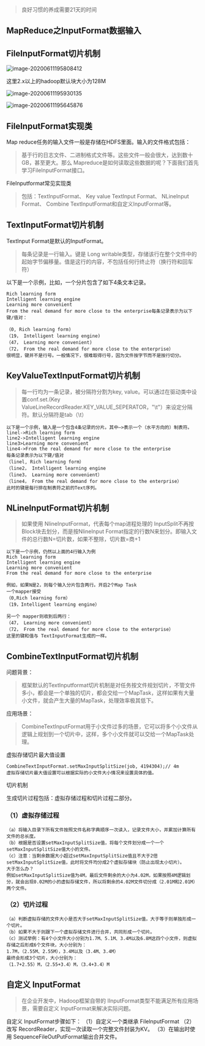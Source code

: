 > 良好习惯的养成需要21天的时间

## MapReduce之InputFormat数据输入

## FileInputFormat切片机制

![image-20200611195808412](https://gitee.com/zhutiansama/MDPictureResitory/raw/master/img/20200611195809.png)

这里2.x以上的hadoop默认块大小为128M

![image-20200611195930135](https://gitee.com/zhutiansama/MDPictureResitory/raw/master/img/20200611195931.png)



![image-20200611195645876](https://gitee.com/zhutiansama/MDPictureResitory/raw/master/img/20200611195646.png)

## FileInputFormat实现类

Map reduce任务的输入文件一般是存储在HDFS里面。输入的文件格式包括：

> 基于行的日志文件、二进制格式文件等。这些文件一般会很大，达到数十GB，甚至更大。那么 Mapreduce是如何读取这些数据的呢？下面我们首先学习FilelnputFormat接口。

FileInputformat常见实现类

> 包括：TextInputFormat、 Key value TextInput Format、 NLinelnput Format、 Combine TextInputFormat和自定义InputFormat等。

## TextlnputFormat切片机制

TextInput Format是默认的InputFormat。

> 每条记录是一行输入。键是 Long writable类型，存储该行在整个文件中的起始字节偏移量。值是这行的内容，不包括任何行终止符（换行符和回车符）

以下是一个示例，比如，一个分片包含了如下4条文本记录。

```
Rich learning form 
Intelligent learning engine
Learning more convenient 
From the real demand for more close to the enterprise每条记录表示为以下键/值对：

（0, Rich learning form)
（19， Intelligent learning engine)
（47， Learning more convenient)
（72， From the real demand for more close to the enterprise）
很明显，键并不是行号。一般情况下，很难取得行号，因为文件按字节而不是按行切分。
```

## KeyValueTextInputFormat切片机制

> 每一行均为一条记录，被分隔符分割为key, value。可以通过在驱动类中设置conf.set.(Key ValueLineRecordReader.KEY_VALUE_SEPERATOR，"\t"）来设定分隔符。默认分隔符是tab（\t）

```
以下是一个示例，输入是一个包含4条记录的分片。其中—>表示一个（水平方向的）制表符。
linel->Rich learning form 
line2->Intelligent learning engine 
line3>Learning more convenient 
line4->From the real demand for more close to the enterprise
每条记录表示为以下键/值对
（linel, Rich learning form）
（line2， Intelligent learning engine
（line3， Learning more convenient）
（line4， From the real demand for more close to the enterprise）
此时的键是每行排在制表符之前的Text序列。
```

## NLinelnputFormat切片机制

> 如果使用 NlineInputFormat，代表每个map进程处理的 InputSplit不再按Block块去划分，而是按Nlinelnput Format指定的行数N来划分。即输入文件的总行数N=切片数，如果不整除，切片数=商+1

```
以下是一个示例，仍然以上面的4行输入为例
Rich learning form 
Intelligent learning engine 
Learning more convenient 
From the real demand for more close to the enterprise

例如，如果N是2，则每个输入分片包含两行。开启2个Map Task
一个mapper接受
（0,Rich learning form）
（19，Intelligent learning engine）

另一个 mapper则收到后两行：
（47， Learning more convenient）
（72， From the real demand for more close to the enterprise）
这里的键和值与 TextInputFormat生成的一样。
```

## CombineTextInputFormat切片机制

问题背景：

> 框架默认的TextInputformat切片机制是对任务按文件规划切片，不管文件多小，都会是一个单独的切片，都会交给一个MapTask，这样如果有大量小文件，就会产生大量的MapTask，处理效率极其低下。

应用场景：

>CombineTextInputFormat用于小文件过多的场景，它可以将多个小文件从逻辑上规划到一个切片中，这样，多个小文件就可以交给一个MapTask处理。

虚拟存储切片最大值设置

```
CombineTextInputFormat.setMaxInputSplitSize(job, 4194304);// 4m
虚拟存储切片最大值设置可以根据实际的小文件大小情况来设置具体的值。
```

切片机制

生成切片过程包括：虚拟存储过程和切片过程二部分。

### （1）虚拟存储过程

```
（a）将输入目录下所有文件按照文件名称字典顺序一次读入，记录文件大小，并累加计算所有文件的总长度。
（b）根据是否设置setMaxInputSplitSize值，将每个文件划分成一个一个setMaxInputSplitSize值大小的文件。
（c）注意：当剩余数据大小超过setMaxInputSplitSize值且不大于2倍setMaxInputSplitSize值，此时将文件均分成2个虚拟存储块（防止出现太小切片）。
大于怎么办？
例如setMaxInputSplitSize值为4M，最后文件剩余的大小为4.02M，如果按照4M逻辑划分，就会出现0.02M的小的虚拟存储文件，所以将剩余的4.02M文件切分成（2.01M和2.01M）两个文件。
```

### （2）切片过程

```
（a）判断虚拟存储的文件大小是否大于setMaxInputSplitSize值，大于等于则单独形成一个切片。
（b）如果不大于则跟下一个虚拟存储文件进行合并，共同形成一个切片。
（c）测试举例：有4个小文件大小分别为1.7M、5.1M、3.4M以及6.8M这四个小文件，则虚拟存储之后形成6个文件块，大小分别为：
1.7M，（2.55M、2.55M），3.4M以及（3.4M、3.4M）
最终会形成3个切片，大小分别为：
（1.7+2.55）M，（2.55+3.4）M，（3.4+3.4）M
```

## 自定义 InputFormat

> 在企业开发中，Hadoop框架自带的 IInputFormat类型不能满足所有应用场景，需要自定义 InputFormat来解决实际问题。

自定义 InputFormat步骤如下：
（1）自定义一个类继承 FilelnputFormat
（2）改写 RecordReader，实现一次读取一个完整文件封装为KV。
（3）在输出时使用 SequenceFileOutPutFormat输出合并文件。


